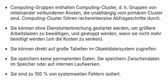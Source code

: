 -   Computing-Gruppen enthalten Computing-Cluster, d. h. Gruppen von miteinander verbundenen Knoten, die unabhängig vom primären Cluster sind. Computing-Cluster führen rechenintensive Abfrageschritte durch.

-   Sie können ohne Dienstunterbrechung gestartet werden, um größere Arbeitslasten zu bewältigen, und gestoppt werden, wenn sie nicht mehr benötigt werden (um die Kosten zu senken).

-   Sie können direkt auf große Tabellen im Objektdateisystem zugreifen.

-   Sie speichern keine permanenten Daten. Sie speichern Zwischendaten im Speicher oder auf internen Laufwerken.

-   Sie sind zu 100 % von systemweiten Fehlern isoliert.
